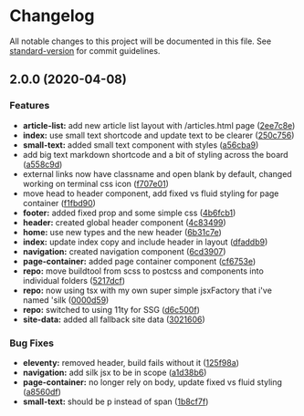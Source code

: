 # Changelog

All notable changes to this project will be documented in this file. See [standard-version](https://github.com/conventional-changelog/standard-version) for commit guidelines.

## 2.0.0 (2020-04-08)


### Features

* **article-list:** add new article list layout with /articles.html page ([2ee7c8e](https://github.com/csi-lk/csi.lk/commit/2ee7c8eda16643ef057d82d5235c4660a820fbc8))
* **index:** use small text shortcode and update text to be clearer ([250c756](https://github.com/csi-lk/csi.lk/commit/250c756cff18f68392ec7a19be8bbecd928f50af))
* **small-text:** added small text component with styles ([a56cba9](https://github.com/csi-lk/csi.lk/commit/a56cba982589e1c133250c8d9663b5b2be53561d))
* add big text markdown shortcode and a bit of styling across the board ([a558c9d](https://github.com/csi-lk/csi.lk/commit/a558c9d1af00aef17a9c742f56cd15bd4133f0e2))
* external links now have classname and open blank by default, changed working on terminal css icon ([f707e01](https://github.com/csi-lk/csi.lk/commit/f707e014b37fb65233c83e4692792b925236d047))
* move head to header component, add fixed vs fluid styling for page container ([f1fbd90](https://github.com/csi-lk/csi.lk/commit/f1fbd9068963d911d304d8ab14bed59d09a85ac3))
* **footer:** added fixed prop and some simple css ([4b6fcb1](https://github.com/csi-lk/csi.lk/commit/4b6fcb1edc36508b3f4f028acf7f8e645cff6102))
* **header:** created global header component ([4c83499](https://github.com/csi-lk/csi.lk/commit/4c834992b1940c4fbe453468209177f6b74b9ab1))
* **home:** use new types and the new header ([6b31c7e](https://github.com/csi-lk/csi.lk/commit/6b31c7e391d48d0bb0ac66cb141863bebc7fac9d))
* **index:** update index copy and include header in layout ([dfaddb9](https://github.com/csi-lk/csi.lk/commit/dfaddb9e68c59d2661b8909dd40679ccf89be8eb))
* **navigation:** created navigation component ([6cd3907](https://github.com/csi-lk/csi.lk/commit/6cd3907d62a249bd9ac06a1c115f293f7a286577))
* **page-container:** added page container component ([cf6753e](https://github.com/csi-lk/csi.lk/commit/cf6753ea33b9733939cf491d9405f17d3c6bd303))
* **repo:** move buildtool from scss to postcss and components into individual folders ([5217dcf](https://github.com/csi-lk/csi.lk/commit/5217dcf5dc18bbb452f4e306ea63d84a460741d5))
* **repo:** now using tsx with my own super simple jsxFactory that i've named 'silk ([0000d59](https://github.com/csi-lk/csi.lk/commit/0000d59a1bd360a84a9e89966230da2f49e1fac5))
* **repo:** switched to using 11ty for SSG ([d6c500f](https://github.com/csi-lk/csi.lk/commit/d6c500f5650ed787a7cc3907c4a94545c370172a))
* **site-data:** added all fallback site data ([3021606](https://github.com/csi-lk/csi.lk/commit/3021606979844d4fe3b5be4f3f47c58ee7b9def3))


### Bug Fixes

* **eleventy:** removed header, build fails without it ([125f98a](https://github.com/csi-lk/csi.lk/commit/125f98aec17a8c2ecdf38e824c159acd1f86e69b))
* **navigation:** add silk jsx to be in scope ([a1d38b6](https://github.com/csi-lk/csi.lk/commit/a1d38b6fcd0149db096ecfb7541e77fdd4e2944b))
* **page-container:** no longer rely on body, update fixed vs fluid styling ([a8560df](https://github.com/csi-lk/csi.lk/commit/a8560dfbf76bff3416d003a05827b6ec5097cddb))
* **small-text:** should be p instead of span ([1b8cf7f](https://github.com/csi-lk/csi.lk/commit/1b8cf7f0898aed4dcc500746986265dc0f0a676d))
